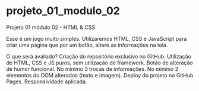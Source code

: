 # projeto_01_modulo_02
Projeto 01 módulo 02 - HTML &amp; CSS

Esse é um jogo muito simples. Utilizaremos HTML, CSS e JavaScript para criar uma página que por um botão, altere as informações na tela.

O que será avaliado?
Criação do repositório exclusivo no GitHub.
Utilização de HTML, CSS e JS puros, sem utilização de framework.
Botão de alteração de humor funcional.
No mínimo 3 trocas de informações.
No mínimo 2 elementos do DOM alterados (texto e imagem).
Deploy do projeto no GitHub Pages.
Responsividade aplicada.
